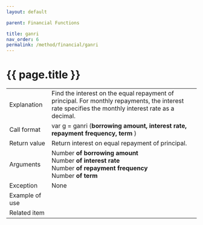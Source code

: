 ```yaml
---
layout: default

parent: Financial Functions

title: ganri
nav_order: 6
permalink: /method/financial/ganri
---
```




# {{ page.title }}

<table>
  <tr>
    <td>Explanation</td>
    <td colspan="2">Find the interest on the equal repayment of principal. For monthly repayments, the interest rate specifies the monthly interest rate as a decimal.</td>
  </tr>
  <tr>
    <td>Call format</td>
    <td colspan="2">var g = ganri  (<b>borrowing amount, interest rate, repayment frequency, term </b>)</td>
  </tr>
  <tr>
    <td>Return value</td>
    <td colspan="2">Return interest on equal repayment of principal.</td>
  </tr>  
    <tr>
    <td>Arguments</td>
    <td>Number <b>of borrowing amount</b> <br> Number <b>of interest rate</b><br>Number <b>of repayment frequency</b><br> Number <b>of term</b></td>
  </tr>
  <tr>
    <td>Exception</td>
    <td colspan="2">None</td>
  </tr>
  <tr>
    <td>Example of use</td>
    <td colspan="2"></td>
  </tr>
  <tr>
    <td>Related item</td>
    <td colspan="2"></td>
  </tr>
</table>




